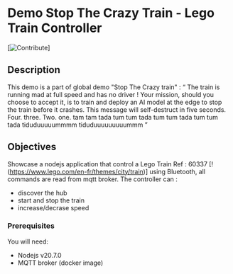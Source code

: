 # Demo Stop The Crazy Train - Lego Train Controller 

[![Contribute](https://www.eclipse.org/che/contribute.svg)]

## Description

This demo is a part of global demo "Stop The Crazy train" :
“ The train is running mad at full speed and has no driver ! Your mission, should you choose to accept it, is to train and deploy an AI model at the edge to stop the train before it crashes. This message will self-destruct in five seconds. Four. three. Two. one.  tam tam tada tum tum tada tum tum tada tum tum tada tiduduuuuummmm tiduduuuuuuuuummm ”


## Objectives

Showcase a nodejs application that control a Lego Train Ref : 60337 [!(https://www.lego.com/en-fr/themes/city/train)] using Bluetooth, all commands are read from mqtt broker. 
The controller can :
- discover the hub
- start and stop the train
- increase/decrase speed


### Prerequisites
 
You will need:
  - Nodejs v20.7.0
  - MQTT broker (docker image)


